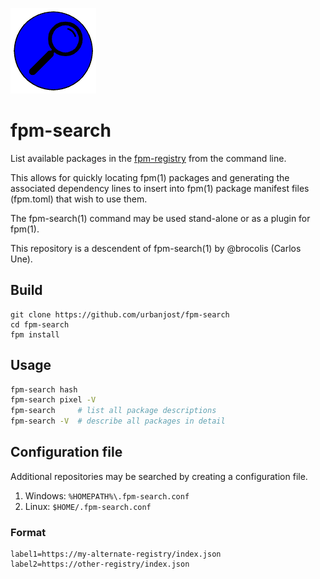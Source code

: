 ![string](docs/images/search.gif)
# fpm-search

List available packages in the
[fpm-registry](https://github.com/fortran-lang/fpm-registry) from the
command line.

This allows for quickly locating fpm(1) packages and
generating the associated dependency lines to insert into 
fpm(1) package manifest files (fpm.toml) that wish to use
them.

The fpm-search(1) command may be used stand-alone
or as a plugin for fpm(1).

This repository is a descendent of fpm-search(1) by @brocolis
(Carlos Une).

## Build
```
git clone https://github.com/urbanjost/fpm-search
cd fpm-search
fpm install
```
## Usage
```bash
fpm-search hash
fpm-search pixel -V
fpm-search     # list all package descriptions
fpm-search -V  # describe all packages in detail
```

## Configuration file

Additional repositories may be searched by creating a
configuration file.

1. Windows: `%HOMEPATH%\.fpm-search.conf`
2. Linux: `$HOME/.fpm-search.conf`

### Format
```
label1=https://my-alternate-registry/index.json
label2=https://other-registry/index.json

